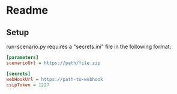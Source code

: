 # Readme

## Setup

run-scenario.py requires a "secrets.ini" file in the following format:

```ini
[parameters]
scenarioUrl = https://path/file.zip

[secrets]
webHookUrl = https://path-to-webhook
csipToken = 1227
```
